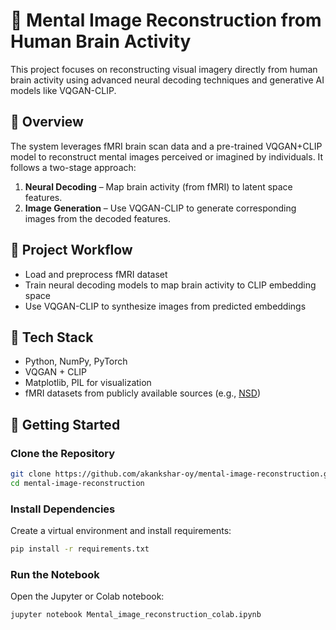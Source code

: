 # 🧠 Mental Image Reconstruction from Human Brain Activity

This project focuses on reconstructing visual imagery directly from human brain activity using advanced neural decoding techniques and generative AI models like VQGAN-CLIP.

## 📌 Overview

The system leverages fMRI brain scan data and a pre-trained VQGAN+CLIP model to reconstruct mental images perceived or imagined by individuals. It follows a two-stage approach:
1. **Neural Decoding** – Map brain activity (from fMRI) to latent space features.
2. **Image Generation** – Use VQGAN-CLIP to generate corresponding images from the decoded features.

## 🧪 Project Workflow

- Load and preprocess fMRI dataset
- Train neural decoding models to map brain activity to CLIP embedding space
- Use VQGAN-CLIP to synthesize images from predicted embeddings

## 🧰 Tech Stack

- Python, NumPy, PyTorch
- VQGAN + CLIP
- Matplotlib, PIL for visualization
- fMRI datasets from publicly available sources (e.g., [NSD](https://www.natural-scenes-dataset.org/))

## 🚀 Getting Started

### Clone the Repository

```bash
git clone https://github.com/akankshar-oy/mental-image-reconstruction.git
cd mental-image-reconstruction
```

### Install Dependencies
Create a virtual environment and install requirements:
```bash
pip install -r requirements.txt
```

### Run the Notebook
Open the Jupyter or Colab notebook:
```bash
jupyter notebook Mental_image_reconstruction_colab.ipynb
```

